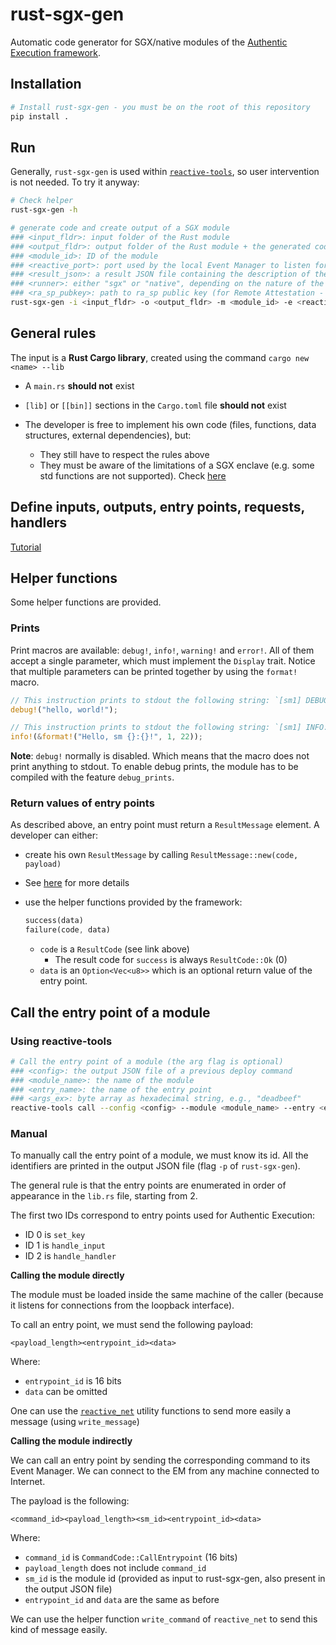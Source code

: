 # rust-sgx-gen

Automatic code generator for SGX/native modules of the [Authentic Execution framework](https://github.com/gianlu33/authentic-execution).

## Installation

```bash
# Install rust-sgx-gen - you must be on the root of this repository
pip install .
```

## Run

Generally, `rust-sgx-gen` is used within [`reactive-tools`](https://github.com/gianlu33/reactive-tools), so user intervention is not needed. To try it anyway:

```bash
# Check helper
rust-sgx-gen -h

# generate code and create output of a SGX module
### <input_fldr>: input folder of the Rust module
### <output_fldr>: output folder of the Rust module + the generated code
### <module_id>: ID of the module
### <reactive_port>: port used by the local Event Manager to listen for events
### <result_json>: a result JSON file containing the description of the module
### <runner>: either "sgx" or "native", depending on the nature of the module
### <ra_sp_pubkey>: path to ra_sp public key (for Remote Attestation - only SGX)
rust-sgx-gen -i <input_fldr> -o <output_fldr> -m <module_id> -e <reactive_port> -p <result_json> -r <runner> -s <ra_sp_pubkey>
```

## General rules

The input is a **Rust Cargo library**, created using the command `cargo new <name> --lib`

- A `main.rs` **should not** exist
- `[lib]` or `[[bin]]` sections in the `Cargo.toml` file **should not** exist

- The developer is free to implement his own code (files, functions, data structures, external dependencies), but:
  - They still have to respect the rules above
  - They must be aware of the limitations of a SGX enclave (e.g. some std functions are not supported). Check [here](https://edp.fortanix.com/docs/concepts/rust-std/)

## Define inputs, outputs, entry points, requests, handlers

[Tutorial](https://github.com/gianlu33/authentic-execution/blob/master/docs/tutorial-develop-apps.md#develop-an-sgx-or-native-module)

## Helper functions

Some helper functions are provided.

### Prints

Print macros are available: `debug!`, `info!`, `warning!` and `error!`. All of them accept a single parameter, which must implement the `Display` trait. Notice that multiple parameters can be printed together by using the `format!` macro.

```rust
// This instruction prints to stdout the following string: `[sm1] DEBUG: hello, world!`
debug!("hello, world!"); 

// This instruction prints to stdout the following string: `[sm1] INFO: hello, sm 1:22!`
info!(&format!("Hello, sm {}:{}!", 1, 22));
```



**Note**: `debug!` normally is disabled. Which means that the macro does not print anything to stdout. To enable debug prints, the module has to be compiled with the feature `debug_prints`.

### Return values of entry points

As described above, an entry point must return a `ResultMessage` element. A developer can either:

- create his own `ResultMessage` by calling `ResultMessage::new(code, payload)`
  
- See [here](https://github.com/gianlu33/rust-sgx-libs/blob/master/reactive_net/src/result_message.rs) for more details
  
- use the helper functions provided by the framework:

  ```rust
  success(data)
  failure(code, data)
  ```

  - `code` is a `ResultCode` (see link above)
    - The result code for `success` is always `ResultCode::Ok` (0)
  - `data` is an `Option<Vec<u8>>` which is an optional return value of the entry point.

 ## Call the entry point of a module

### Using reactive-tools

```bash
# Call the entry point of a module (the arg flag is optional)
### <config>: the output JSON file of a previous deploy command
### <module_name>: the name of the module
### <entry_name>: the name of the entry point
### <args_ex>: byte array as hexadecimal string, e.g., "deadbeef"
reactive-tools call --config <config> --module <module_name> --entry <entry_name> --arg <args_hex>
```

### Manual

To manually call the entry point of a module, we must know its id. All the identifiers are printed in the output JSON file (flag `-p` of `rust-sgx-gen`).

The general rule is that the entry points are enumerated in order of appearance in the `lib.rs` file, starting from 2.

The first two IDs correspond to entry points used for Authentic Execution:

- ID 0 is `set_key`
- ID 1 is `handle_input`
- ID 2 is `handle_handler`

**Calling the module directly**

The module must be loaded inside the same machine of the caller (because it listens for connections from the loopback interface).

To call an entry point, we must send the following payload:

`<payload_length><entrypoint_id><data>`

Where:

- `entrypoint_id` is 16 bits
- `data` can be omitted

One can use the [`reactive_net`](https://github.com/gianlu33/rust-sgx-libs/tree/master/reactive_net) utility functions to send more easily a message (using `write_message`)

**Calling the module indirectly**

We can call an entry point by sending the corresponding command to its Event Manager. We can connect to the EM from any machine connected to Internet.

The payload is the following:

`<command_id><payload_length><sm_id><entrypoint_id><data>`

Where:

- `command_id` is `CommandCode::CallEntrypoint` (16 bits)
- `payload_length` does not include `command_id`
- `sm_id` is the module id (provided as input to rust-sgx-gen, also present in the output JSON file)
- `entrypoint_id` and `data` are the same as before

We can use the helper function `write_command` of `reactive_net` to send this kind of message easily.

